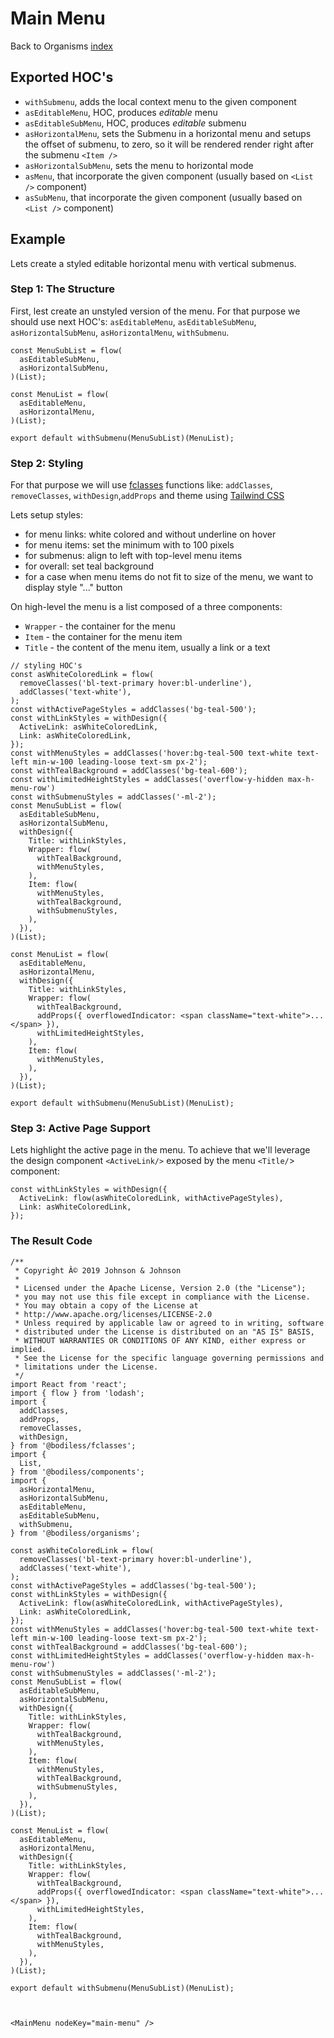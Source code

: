 # Main Menu 

Back to Organisms [index](/Organisms/index.md)

## Exported HOC's 

- `withSubmenu`, adds the local context menu to the given component
- `asEditableMenu`, HOC, produces *editable* menu 
- `asEditableSubMenu`, HOC, produces *editable* submenu
- `asHorizontalMenu`, sets the Submenu in a horizontal menu and setups the offset of submenu,
to zero, so it will be rendered render right after the submenu `<Item />`
- `asHorizontalSubMenu`, sets the menu to horizontal mode
- `asMenu`, that incorporate the given component (usually based on `<List />` component)
- `asSubMenu`, that incorporate the given component (usually based on `<List />` component)

## Example 

Lets create a styled editable horizontal menu with vertical submenus.

### Step 1: The Structure

First, lest create an unstyled version of the menu. For that purpose we should use next HOC's: `asEditableMenu`, `asEditableSubMenu`, `asHorizontalSubMenu`, `asHorizontalMenu`, `withSubmenu`. 

```
const MenuSubList = flow(
  asEditableSubMenu,
  asHorizontalSubMenu,
)(List);

const MenuList = flow(
  asEditableMenu,
  asHorizontalMenu,
)(List);

export default withSubmenu(MenuSubList)(MenuList);
```

### Step 2: Styling  

For that purpose we will use [fclasses](/Core/FClasses) functions like: `addClasses`, `removeClasses`, `withDesign`,`addProps` and theme using [Tailwind CSS](https://tailwindcss.com/)

Lets setup styles: 

- for menu links: white colored and without underline on hover
- for menu items: set the minimum with to 100 pixels
- for submenus: align to left with top-level menu items   
- for overall: set teal background
- for a case when menu items do not fit to size of the menu, we want to display style "..." button

On high-level the menu is a list composed of a three components: 

- `Wrapper` - the container for the menu
- `Item` - the container for the menu item 
- `Title` - the content of the menu item, usually a link or a text    

```
// styling HOC's
const asWhiteColoredLink = flow(
  removeClasses('bl-text-primary hover:bl-underline'),
  addClasses('text-white'),
);
const withActivePageStyles = addClasses('bg-teal-500');
const withLinkStyles = withDesign({
  ActiveLink: asWhiteColoredLink,
  Link: asWhiteColoredLink,
});
const withMenuStyles = addClasses('hover:bg-teal-500 text-white text-left min-w-100 leading-loose text-sm px-2');
const withTealBackground = addClasses('bg-teal-600');
const withLimitedHeightStyles = addClasses('overflow-y-hidden max-h-menu-row')
const withSubmenuStyles = addClasses('-ml-2');
const MenuSubList = flow(
  asEditableSubMenu,
  asHorizontalSubMenu,  
  withDesign({
    Title: withLinkStyles,
    Wrapper: flow(
      withTealBackground,
      withMenuStyles,
    ),
    Item: flow(
      withMenuStyles,
      withTealBackground,
      withSubmenuStyles,
    ),
  }),
)(List);

const MenuList = flow(
  asEditableMenu,
  asHorizontalMenu,
  withDesign({
    Title: withLinkStyles,
    Wrapper: flow(
      withTealBackground,
      addProps({ overflowedIndicator: <span className="text-white">...</span> }),
      withLimitedHeightStyles,
    ),
    Item: flow(
      withMenuStyles,
    ),
  }),
)(List);

export default withSubmenu(MenuSubList)(MenuList);
```

### Step 3: Active Page Support

Lets highlight the active page in the menu. To achieve that we'll leverage the design component `<ActiveLink/>` exposed by the menu `<Title/`> component:

```
const withLinkStyles = withDesign({
  ActiveLink: flow(asWhiteColoredLink, withActivePageStyles),
  Link: asWhiteColoredLink,
});
```    

### The Result Code 

```
/**
 * Copyright Â© 2019 Johnson & Johnson
 *
 * Licensed under the Apache License, Version 2.0 (the "License");
 * you may not use this file except in compliance with the License.
 * You may obtain a copy of the License at
 * http://www.apache.org/licenses/LICENSE-2.0
 * Unless required by applicable law or agreed to in writing, software
 * distributed under the License is distributed on an "AS IS" BASIS,
 * WITHOUT WARRANTIES OR CONDITIONS OF ANY KIND, either express or implied.
 * See the License for the specific language governing permissions and
 * limitations under the License.
 */
import React from 'react';
import { flow } from 'lodash';
import {
  addClasses,
  addProps,
  removeClasses,
  withDesign,
} from '@bodiless/fclasses';
import {
  List,
} from '@bodiless/components';
import {
  asHorizontalMenu,
  asHorizontalSubMenu,
  asEditableMenu,
  asEditableSubMenu,
  withSubmenu,
} from '@bodiless/organisms';

const asWhiteColoredLink = flow(
  removeClasses('bl-text-primary hover:bl-underline'),
  addClasses('text-white'),
);
const withActivePageStyles = addClasses('bg-teal-500');
const withLinkStyles = withDesign({
  ActiveLink: flow(asWhiteColoredLink, withActivePageStyles),
  Link: asWhiteColoredLink,
});
const withMenuStyles = addClasses('hover:bg-teal-500 text-white text-left min-w-100 leading-loose text-sm px-2');
const withTealBackground = addClasses('bg-teal-600');
const withLimitedHeightStyles = addClasses('overflow-y-hidden max-h-menu-row')
const withSubmenuStyles = addClasses('-ml-2');
const MenuSubList = flow(
  asEditableSubMenu,
  asHorizontalSubMenu,
  withDesign({
    Title: withLinkStyles,
    Wrapper: flow(
      withTealBackground,
      withMenuStyles,
    ),
    Item: flow(
      withMenuStyles,
      withTealBackground,
      withSubmenuStyles,
    ),
  }),
)(List);

const MenuList = flow(
  asEditableMenu,
  asHorizontalMenu,
  withDesign({
    Title: withLinkStyles,
    Wrapper: flow(
      withTealBackground,
      addProps({ overflowedIndicator: <span className="text-white">...</span> }),
      withLimitedHeightStyles,
    ),
    Item: flow(
      withTealBackground,
      withMenuStyles,
    ),
  }),
)(List);

export default withSubmenu(MenuSubList)(MenuList);



<MainMenu nodeKey="main-menu" />
```
